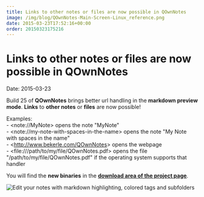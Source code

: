 ```yaml
---
title: Links to other notes or files are now possible in QOwnNotes
image: /img/blog/QOwnNotes-Main-Screen-Linux_reference.png
date: 2015-03-23T17:52:16+00:00
order: 20150323175216
---
```


# Links to other notes or files are now possible in QOwnNotes

<v-subheader class="blog">Date: 2015-03-23</v-subheader>

Build 25 of **QOwnNotes** brings better url handling in the **markdown preview mode**. **Links** to **other notes** or **files** are now possible!

Examples:  
\- &lt;note://MyNote&gt; opens the note "MyNote"  
\- &lt;note://my-note-with-spaces-in-the-name&gt; opens the note "My Note with spaces in the name"  
\- &lt;http://www.bekerle.com/QOwnNotes&gt; opens the webpage  
\- &lt;file:///path/to/my/file/QOwnNotes.pdf&gt; opens the file "/path/to/my/file/QOwnNotes.pdf" if the operating system supports that handler

You will find the **new binaries** in the **[download area of the project page](http://www.bekerle.com/QOwnNotes#downloads)**.

 ![Edit your notes with markdown highlighting, colored tags and subfolders](/img/blog/QOwnNotes-Main-Screen-Linux_reference.png "Edit your notes with markdown highlighting, colored tags and subfolders")